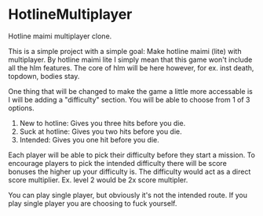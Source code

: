 # HotlineMultiplayer
 Hotline maimi multiplayer clone.

This is a simple project with a simple goal: Make hotline maimi (lite) with multiplayer.
By hotline maimi lite I simply mean that this game won't include all the hlm features.
The core of hlm will be here however, for ex. inst death, topdown, bodies stay.

One thing that will be changed to make the game a little more accessable is I will be adding a "difficulty" section.
You will be able to choose from 1 of 3 options. 

1. New to hotline: Gives you three hits before you die.
2. Suck at hotline: Gives you two hits before you die.
3. Intended: Gives you one hit before you die.

Each player will be able to pick their difficulty before they start a mission.
To encourage players to pick the intended difficulty there will be score bonuses the higher up your difficulty is.
The difficulty would act as a direct score multiplier. Ex. level 2 would be 2x score multipler.

You can play single player, but obviously it's not the intended route. If you play single player you are choosing to fuck yourself.
